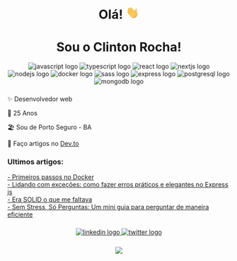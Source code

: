 <h1 align="center"> Olá!
<img src="https://raw.githubusercontent.com/ABSphreak/ABSphreak/master/gifs/Hi.gif" width="30"> 
</h1> 
<h1 align="center">Sou o Clinton Rocha!</h1>
<div align="center">
  <img src="https://cdn.jsdelivr.net/gh/devicons/devicon/icons/javascript/javascript-original.svg" height="40" alt="javascript logo"  />
  <img src="https://cdn.jsdelivr.net/gh/devicons/devicon/icons/typescript/typescript-original.svg" height="40" alt="typescript logo"  />
  <img src="https://cdn.jsdelivr.net/gh/devicons/devicon/icons/react/react-original.svg" height="40" alt="react logo"  />
  <img src="https://cdn.jsdelivr.net/gh/devicons/devicon/icons/nextjs/nextjs-original.svg" height="40" alt="nextjs logo"  />
  <img src="https://cdn.jsdelivr.net/gh/devicons/devicon/icons/nodejs/nodejs-original.svg" height="40" alt="nodejs logo"  />
  <img src="https://cdn.jsdelivr.net/gh/devicons/devicon/icons/docker/docker-original.svg" height="40" alt="docker logo"  />
  <img src="https://cdn.jsdelivr.net/gh/devicons/devicon/icons/sass/sass-original.svg" height="40" alt="sass logo"  />
  <img src="https://cdn.jsdelivr.net/gh/devicons/devicon/icons/express/express-original.svg" height="40" alt="express logo"  />
  <img src="https://cdn.jsdelivr.net/gh/devicons/devicon/icons/postgresql/postgresql-original.svg" height="40" alt="postgresql logo"  />
  <img src="https://cdn.jsdelivr.net/gh/devicons/devicon/icons/mongodb/mongodb-original.svg" height="40" alt="mongodb logo"  />
</div>

###

<p align="left">✨ Desenvolvedor web</p>
<p align="left">👻 25 Anos</p>
<p align="left">🏖 Sou de Porto Seguro - BA</p>
<p>🎲 Faço artigos no <a href="https://dev.to/clintonrocha98" target="_blank">Dev.to</a></p>

<h3>Ultimos artigos:</h3>
<a href="https://dev.to/clintonrocha98/primeiros-passos-no-docker-m0k" target="_blank">- Primeiros passos no Docker</a>
<br/>
<a href="https://dev.to/clintonrocha98/lidando-com-excecoes-como-fazer-erros-praticos-e-elegantes-no-express-js-4k5b" target="_blank">- Lidando com exceções: como fazer erros práticos e elegantes no Express js</a>
<br/>
<a href="https://dev.to/clintonrocha98/era-solid-o-que-me-faltava-bhp" target="_blank">- Era SOLID o que me faltava</a>
<br/>
<a href="https://dev.to/clintonrocha98/sem-stress-so-perguntas-um-mini-guia-para-perguntar-de-maneira-eficiente-18hd" target="_blank">- Sem Stress, Só Perguntas: Um mini guia para perguntar de maneira eficiente</a>



###

<div align="center">
  <a href="https://www.linkedin.com/in/clintonrocha/" target="_blank">
    <img src="https://raw.githubusercontent.com/maurodesouza/profile-readme-generator/master/src/assets/icons/social/linkedin/default.svg" width="52" height="40" alt="linkedin logo"  />
  </a>
  <a href="https://twitter.com/ClintonRocha_" target="_blank">
    <img src="https://raw.githubusercontent.com/maurodesouza/profile-readme-generator/master/src/assets/icons/social/twitter/default.svg" width="52" height="40" alt="twitter logo"  />
  </a>

</div>

###

<div align="center">
<div display="flex" align="center">


###

<img align="center" src="https://4.bp.blogspot.com/-TBcBFMT_wM8/U4CnxAeBpwI/AAAAAAAAHwc/QWgzVVWdmZI/s1600/ONE+PIECE+2.gif"  />
</div>
